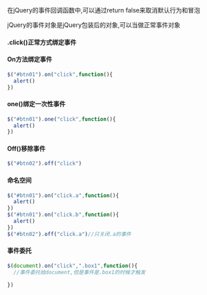 在jQuery的事件回调函数中,可以通过return false来取消默认行为和冒泡

jQuery的事件对象是jQuery包装后的对象,可以当做正常事件对象

#### .click()正常方式绑定事件

#### On方法绑定事件

```js
$("#btn01").on("click",function(){
  alert()
})
```

#### one()绑定一次性事件

```js
$("#btn01").one("click",function(){
  alert()
})
```

#### Off()移除事件

```js
$("#btn02").off("click")
```

#### 命名空间

```js
$("#btn01").on("click.a",function(){
  alert()
})
$("#btn01").on("click.b",function(){
  alert()
})
$("#btn02").off("click.a")//只关闭.a的事件
```

#### 事件委托

```js
$(document).on("click",".box1",function(){
  //事件委托给document,但是事件是.box1的时候才触发
  
})
```

